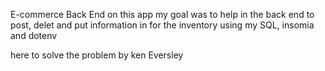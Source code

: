 E-commerce Back End 
on this app my goal was to help in the back end to post, delet and put information in for the inventory 
using my SQL, insomia and dotenv 

here to solve the problem by ken Eversley